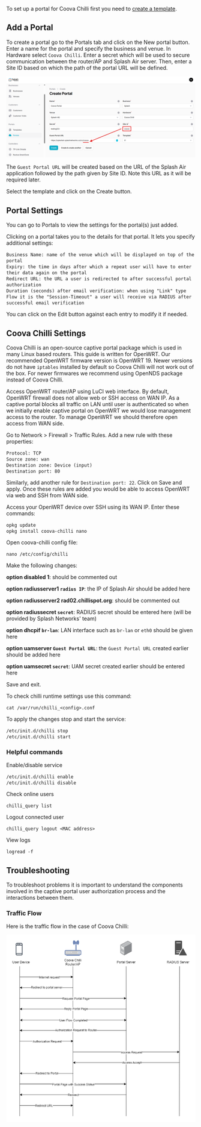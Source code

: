 To set up a portal for Coova Chilli first you need to [create a template](../defining-templates.md).

## Add a Portal

To create a portal go to the Portals tab and click on the New portal button. Enter a name for the portal and specify the business and venue. In Hardware select `Coova Chilli`. Enter a secret which will be used to secure communication between the router/AP and Splash Air server. Then, enter a Site ID based on which the path of the portal URL will be defined.

![Coova Portal](../assets/images/portals/coova/coova-portal-url.png)

The `Guest Portal URL` will be created based on the URL of the Splash Air application followed by the path given by Site ID. Note this URL as it will be required later.

Select the template and click on the Create button.

## Portal Settings

You can go to Portals to view the settings for the portal(s) just added.

Clicking on a portal takes you to the details for that portal. It lets you specify additional settings:

```
Business Name: name of the venue which will be displayed on top of the portal
Expiry: the time in days after which a repeat user will have to enter their data again on the portal
Redirect URL: the URL a user is redirected to after successful portal authorization
Duration (seconds) after email verification: when using "Link" type Flow it is the "Session-Timeout" a user will receive via RADIUS after successful email verification 
```

You can click on the Edit button against each entry to modify it if needed.

## Coova Chilli Settings

Coova Chilli is an open-source captive portal package which is used in many Linux based routers. This guide is written for OpenWRT. Our recommended OpenWRT firmware version is OpenWRT 19. Newer versions do not have `iptables` installed by default so Coova Chilli will not work out of the box. For newer firmwares we recommend using OpenNDS package instead of Coova Chilli.

Access OpenWRT router/AP using LuCI web interface. By default, OpenWRT firewall does not allow web or SSH access on WAN IP. As a captive portal blocks all traffic on LAN until user is authenticated so when we initially enable captive portal on OpenWRT we would lose management access to the router. To manage OpenWRT we should therefore open access from WAN side. 

Go to Network > Firewall > Traffic Rules. Add a new rule with these properties:

```
Protocol: TCP
Source zone: wan
Destination zone: Device (input)
Destination port: 80
```

Similarly, add another rule for `Destination port: 22`. Click on Save and apply. Once these rules are added you would be able to access OpenWRT via web and SSH from WAN side.

Access your OpenWRT device over SSH using its WAN IP. Enter these commands:

```text { .copy }
opkg update
opkg install coova-chilli nano
```

Open coova-chilli config file:

```text { .copy }
nano /etc/config/chilli
```

Make the following changes:

**option disabled 1**: should be commented out

**option radiusserver1 `radius IP`**: the IP of Splash Air should be added here

**option radiusserver2 rad02.chillispot.org**: should be commented out

**option radiussecret `secret`**: RADIUS secret should be entered here (will be provided by Splash Networks' team)

**option dhcpif `br-lan`**: LAN interface such as `br-lan` or `eth0` should be given here

**option uamserver `Guest Portal URL`**: the `Guest Portal URL` created earlier should be added here

**option uamsecret `secret`**: UAM secret created earlier should be entered here

Save and exit.

To check chilli runtime settings use this command:

```text { .copy }
cat /var/run/chilli_<config>.conf
```

To apply the changes stop and start the service:

```text { .copy }
/etc/init.d/chilli stop
/etc/init.d/chilli start
```

### Helpful commands

Enable/disable service

```text { .copy }
/etc/init.d/chilli enable
/etc/init.d/chilli disable
```

Check online users

```text { .copy }
chilli_query list
```

Logout connected user

```text { .copy }
chilli_query logout <MAC address>
```

View logs

```text { .copy }
logread -f
```

## Troubleshooting

To troubleshoot problems it is important to understand the components involved in the captive portal user authorization process and the interactions between them.

### Traffic Flow

Here is the traffic flow in the case of Coova Chilli:

![Traffic Flow](../assets/images/portals/coova/coova-traffic-flow.png)